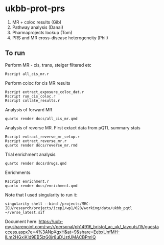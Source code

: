 # ukbb-prot-prs


1. MR + coloc results (Gib)
2. Pathway analysis (Danai)
3. Pharmaprojects lookup (Tom)
4. PRS and MR cross-disease heterogeneity (Phil)



## To run

Perform MR - cis, trans, steiger filtered etc

```
Rscript all_cis_mr.r
```

Perform coloc for cis MR results

```
Rscript extract_exposure_coloc_dat.r
Rscript run_cis_coloc.r
Rscript collate_results.r
```

Analysis of forward MR

```
quarto render docs/all_cis_mr.qmd
```

Analysis of reverse MR. First extact data from pQTL summary stats

```
Rscript extract_reverse_mr_setup.r
Rscript extract_reverse_mr.r
quarto render docs/reverse_mr.rmd
```

Trial enrichment analysis

```
quarto render docs/drugs.qmd
```

Enrichments

```
Rscript enrichment.r
quarto render docs/enrichment.qmd
```

Note that I used singularity to run it:

```
singularity shell --bind /projects/MRC-IEU/research/projects/icep2/wp1/028/working/data/ukbb_pqtl ~/verse_latest.sif 
```



Document here: https://uob-my.sharepoint.com/:w:/r/personal/ph14916_bristol_ac_uk/_layouts/15/guestaccess.aspx?e=4%3ANpXgxH&at=9&share=EebxUnfMH-lLm2HGxiKId9EB5jzG0jr8uDUstUMACBPmIQ

